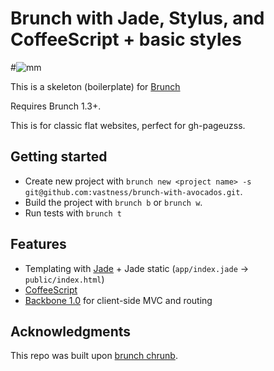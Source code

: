 # Brunch with Jade, Stylus, and CoffeeScript + basic styles

#![mm](http://25.media.tumblr.com/e4a938e8a3ae449f07551da942cf9ca8/tumblr_mijan7ff8O1qze9l7o1_500.jpg)

This is a skeleton (boilerplate) for [Brunch](http://brunch.io)

Requires Brunch 1.3+.

This is for classic flat websites, perfect for gh-pageuzss.

## Getting started
* Create new project with `brunch new <project name> -s git@github.com:vastness/brunch-with-avocados.git`.
* Build the project with `brunch b` or `brunch w`.
* Run tests with `brunch t`

## Features
* Templating with [Jade](http://jade-lang.com) + Jade static (`app/index.jade` -> `public/index.html`)
* [CoffeeScript](http://coffeescript.org)
* [Backbone 1.0](http://backbonejs.org) for client-side MVC and routing

## Acknowledgments

This repo was built upon [brunch chrunb](git://github.com/tUrG0n/brunch-chrunb.git).
